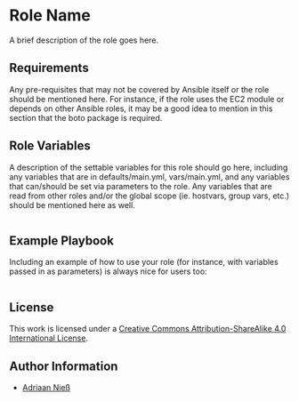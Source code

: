 # Role Name

A brief description of the role goes here.


## Requirements

Any pre-requisites that may not be covered by Ansible itself or the role should be mentioned here.
For instance, if the role uses the EC2 module or depends on other Ansible roles, it may be a good idea to mention in this section that the boto package is required.


## Role Variables

A description of the settable variables for this role should go here, including any variables that are in defaults/main.yml, vars/main.yml, and any variables that can/should be set via parameters to the role.
Any variables that are read from other roles and/or the global scope (ie. hostvars, group vars, etc.) should be mentioned here as well.

```yml
```

## Example Playbook

Including an example of how to use your role (for instance, with variables passed in as parameters) is always nice for users too:

```yml
```

## License

This work is licensed under a [Creative Commons Attribution-ShareAlike 4.0 International License](https://creativecommons.org/licenses/by-sa/4.0/).


## Author Information

- [Adriaan Nieß](https://github.com/AdriaanNiess)
